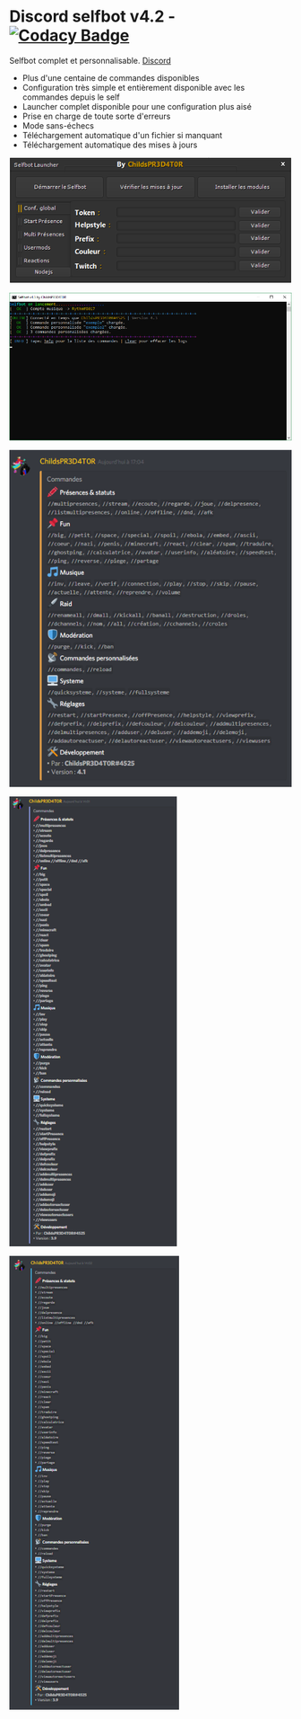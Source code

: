 # Discord selfbot v4.2 - [![Codacy Badge](https://api.codacy.com/project/badge/Grade/8780285f638a49fe9adba64a32c88b6b)](https://www.codacy.com/app/aqwa/Discord-selfbot-v3.4?utm_source=github.com&amp;utm_medium=referral&amp;utm_content=aqwa/Discord-selfbot-v3.4&amp;utm_campaign=Badge_Grade) 

Selfbot complet et personnalisable. [Discord](https://discord.gg/hmW95bK)
- Plus d'une centaine de commandes disponibles
- Configuration très simple et entièrement disponible avec les commandes depuis le self
- Launcher complet disponible pour une configuration plus aisé
- Prise en charge de toute sorte d'erreurs
- Mode sans-échecs
- Téléchargement automatique d'un fichier si manquant
- Téléchargement automatique des mises à jours

![LauncherImage.png](https://github.com/aqwa/-/blob/master/LauncherImage.png)

![Console-image.png](https://github.com/aqwa/-/blob/master/console-image-4.3.png)

![Help-image.png](https://github.com/aqwa/-/blob/master/image-commandes-4.1.png)

![Help-image3.png](https://github.com/aqwa/-/blob/master/commandes-3.png)

![Help-image5.png](https://github.com/aqwa/-/blob/master/commandes-5.png)
